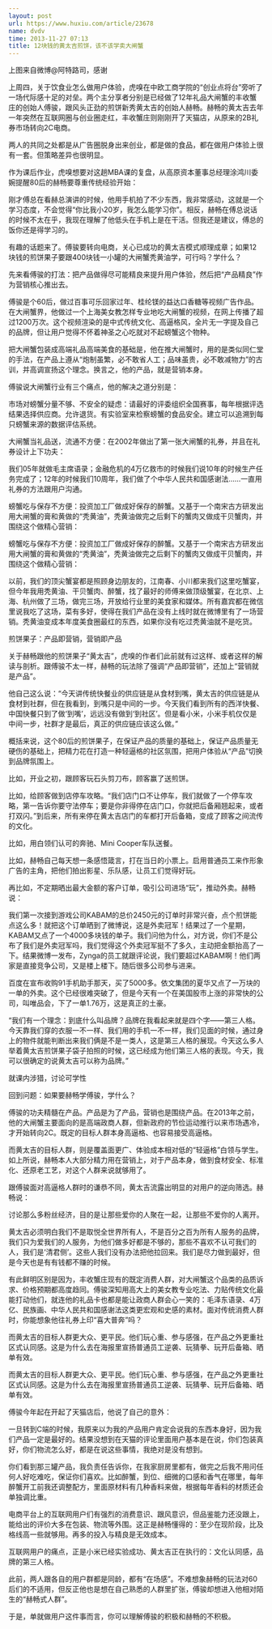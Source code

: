 ```yaml
---
layout: post
url: https://www.huxiu.com/article/23678
name: dvdv
time: 2013-11-27 07:13
title: 12块钱的黄太吉煎饼，该不该学卖大闸蟹
---
```

上图来自微博@阿特路司，感谢

上周四，关于饮食业怎么做用户体验，虎嗅在中欧工商学院的“创业点将台”旁听了一场代际感十足的对垒。两个主分享者分别是已经做了12年礼品大闸蟹的丰收蟹庄的创始人傅骏，跟风头正劲的煎饼新秀黄太吉的创始人赫畅。赫畅的黄太吉去年一年突然在互联网圈与创业圈走红，丰收蟹庄则刚刚开了天猫店，从原来的2B礼券市场转向2C电商。

两人的共同之处都是从广告圈脱身出来创业，都是做的食品，都在做用户体验上很有一套。但策略差异也很明显。

作为课后作业，虎嗅想要对这趟MBA课的复盘，从高原资本董事总经理涂鸿川委婉提醒80后的赫畅要尊重传统经验开始：

刚才傅总在看赫总演讲的时候，他用手机拍了不少东西，我非常感动，这就是一个学习态度，不会觉得“你比我小20岁，我怎么能学习你”。相反，赫畅在傅总说话的时候不太在乎，我现在理解了他低头在手机上是在干活。但我还是建议，傅总的饭你还是得学习的。

有趣的话题来了。傅骏要转向电商，关心已成功的黄太吉模式顺理成章；如果12块钱的煎饼果子要跟400块钱一小罐的大闸蟹秃黄油学，可行吗？学什么？

先来看傅骏的打法：把产品做得尽可能精良来提升用户体验，然后把“产品精良”作为营销核心推出去。

傅骏是个60后，做过百事可乐回家过年、桂纶镁的益达口香糖等视频广告作品。在大闸蟹界，他做过一个上海美女教怎样专业地吃大闸蟹的视频，在网上传播了超过1200万次。这个视频渲染的是中式传统文化、高逼格风，全片无一字提及自己的品牌，但让用户觉得不怀着神圣之心吃就对不起螃蟹这个物种。

把大闸蟹包装成高端礼品高端美食的基础是，他在推大闸蟹时，用的是类似同仁堂的手法，在产品上遵从“炮制虽繁，必不敢省人工；品味虽贵，必不敢减物力”的古训，并高调宣扬这个理念。换言之，他的产品，就是营销本身。

傅骏说大闸蟹行业有三个痛点，他的解决之道分别是：

市场对螃蟹分量不够、不安全的疑虑：请最好的评委组织全国赛事，每年根据评选结果选择供应商。允许退货。有实验室来检察螃蟹的食品安全。建立可以追溯到每只螃蟹来源的数据评估系统。

大闸蟹当礼品送，流通不方便：在2002年做出了第一张大闸蟹的礼券，并且在礼券设计上下功夫：

我们05年就做毛主席语录；金融危机的4万亿救市的时候我们说10年的时候生产任务完成了；12年的时候我们10周年，我们做了个中华人民共和国感谢法……一直用礼券的方法跟用户沟通。

螃蟹吃与保存不方便：投资加工厂做成好保存的醉蟹。又基于一个南宋古方研发出用大闸蟹的膏和黄做的“秃黄油”，秃黄油做完之后剩下的蟹肉又做成干贝蟹肉，并围绕这个做精心营销：

螃蟹吃与保存不方便：投资加工厂做成好保存的醉蟹。又基于一个南宋古方研发出用大闸蟹的膏和黄做的“秃黄油”，秃黄油做完之后剩下的蟹肉又做成干贝蟹肉，并围绕这个做精心营销：

以前，我们的顶尖蟹宴都是照顾身边朋友的，江南春、小川都来我们这里吃蟹宴，但今年我用秃黄油、干贝蟹肉、醉蟹，找了最好的师傅来做顶级蟹宴，在北京、上海、杭州做了三场，做完三场，开放给行业里的美食家和媒体。所有嘉宾都在微信里说我吃了这场，菜有多好，使得在我们产品在没有上线时就在微博里有了一场营销。秃黄油变成本年度美食圈最红的东西，如果你没有吃过秃黄油就不是吃货。

煎饼果子：产品即营销，营销即产品

关于赫畅跟他的煎饼果子“黄太吉”，虎嗅的作者们此前就有过这样、或者这样的解读与剖析。跟傅骏不太一样，赫畅的玩法除了强调“产品即营销”，还加上“营销就是产品”。

他自己这么说：“今天讲传统快餐业的供应链是从食材到嘴，黄太吉的供应链是从食材到社群，但在我看到，到嘴只是中间的一步。今天我们看到所有的西洋快餐、中国快餐只到了做‘到嘴’，远远没有做到‘到社区’。但是看小米，小米手机仅仅是中间一步，社群才是最后，真正的供应链应该这么做。”

概括来说，这个80后的煎饼果子，在保证产品的质量的基础上，保证产品质量无硬伤的基础上，把精力花在打造一种轻逼格的社区氛围，把用户体验从“产品”切换到品牌氛围上。

比如，开业之初，跟顾客玩石头剪刀布，顾客赢了送煎饼。

比如，给顾客做到店停车攻略。“我们店门口不让停车，我们就做了一个停车攻略，第一告诉你要守法停车；要是你非得停在店门口，你就把后备厢翘起来，或者打双闪。”到后来，所有来停在黄太吉店门的车都打开后备箱，变成了顾客之间流传的文化。

比如，用白领们认可的奔驰、Mini Cooper车队送餐。

比如，赫畅自己每天想一条感悟箴言，打在当日的小票上。启用普通员工来作形象广告的主角，把他们拍出影星、乐队感，让员工们觉得好玩。

再比如，不定期晒出最大金额的客户订单，吸引公司进场“玩”，推动外卖。赫畅说：

我们第一次接到游戏公司KABAM的总价2450元的订单时非常兴奋，点个煎饼能点这么多！就把这个订单晒到了微博说，这是外卖冠军！结果过了一个星期，KABAM又点了一个4000多块钱的单子。我们问他为什么，对方说，你们不是公布了我们是外卖冠军吗，我们觉得这个外卖冠军挺不了多久，主动把金额抬高了一下。结果微博一发布，Zynga的员工就跟评论说，我们要超过KABAM啊！他们两家是直接竞争公司，又是楼上楼下。随后很多公司参与进来。

百度在宣布收购91手机助手那天，买了5000多。依文集团的夏华又点了一万块的一单的外卖。这个已经很难突破了，但是今天有一个在美国股市上涨的非常快的公司，叫唯品会，下了一单1.76万，这是真正的土豪。

“我们有一个理念：到底什么叫品牌？品牌在我看起来就是四个字——第三人格。今天靠我们穿的衣服一不一样、我们用的手机一不一样，我们见面的时候，通过身上的物件就能判断出来我们俩是不是一类人，这是第三人格的展现。今天这么多人举着黄太吉煎饼果子袋子拍照的时候，这已经成为他们第三人格的表现。今天，我可以很确定的说黄太吉可以称为品牌。”

就课内涉猎，讨论可学性

回到问题：如果要赫畅学傅骏，学什么？

傅骏的功夫精髓在产品。产品是为了产品，营销也是围绕产品。在2013年之前，他的大闸蟹主要面向的是高端政商人群，但新政府的节俭运动推行以来市场遇冷，才开始转向2C。既定的目标人群本身高逼格、也容易接受高逼格。

而黄太吉的目标人群，则是覆盖面更广、体验成本相对低的“轻逼格”白领与学生。如上所说，赫畅本人大部分精力用在营销上，对于产品本身，做到食材安全、标准化、还原老工艺，对这个人群来说就够用了。

跟傅骏面对高逼格人群时的谦恭不同，黄太吉流露出明显的对用户的逆向筛选。赫畅说：

讨论那么多粉丝经济，目的是让那些爱你的人聚在一起，让那些不爱你的人离开。

黄太吉必须明白我们不是取悦全世界所有人，不是百分之百为所有人服务的品牌，我们只为爱我们的人服务，为他们做多好都是不够的，那些不喜欢不认可我们的人，我们是‘清君侧’。这些人我们没有办法把他拉回来。我们是尽力做到最好，但是今天也是有有钱都不赚的时候。

有此鲜明区别是因为，丰收蟹庄现有的既定消费人群，对大闸蟹这个品类的品质诉求、价格预期都高度趋同。傅骏深知用高大上的美女教专业吃法、力贴传统文化最能打动他们，就连他的礼品卡也都是能让政商人群会心一笑的：毛泽东语录、4万亿、民族画、中华人民共和国感谢法这类更宏观和史感的素材。面对传统消费人群时，你能想象他往礼券上印“喜大普奔”吗？

而黄太吉的目标人群更大众、更平民。他们玩心重、参与感强，在产品之外更重社区式认同感。这是为什么去在海报里宣扬普通员工逆袭、玩猜拳、玩开后备箱、晒单有效。

而黄太吉的目标人群更大众、更平民。他们玩心重、参与感强，在产品之外更重社区式认同感。这是为什么去在海报里宣扬普通员工逆袭、玩猜拳、玩开后备箱、晒单有效。

傅骏今年起在开起了天猫店后，他说了自己的意外：

一旦转到C端的时候，我原来以为我的产品用户肯定会说我的东西本身好，因为我们产品一定是最好的。结果没想到在天猫的评论里面用户基本是在说，你们包装真好，你们物流怎么好，都是在说这些事情，我绝对是没有想到。

你们看到那三罐产品，我负责任告诉你，在我家厨房里都有，做完之后我不用问任何人好吃难吃，保证你们喜欢。比如醉蟹，到位、细微的口感和香气在哪里，每年醉蟹开工前我还调整配方，里面原材料有几种香料来做，根据每年香料的材质还会单独调比重。

电商平台上的互联网用户们有强烈的消费意识、跟风意识，但品鉴能力还没跟上，能给出的评价大多在包装、物流等外围。这正是赫畅懂得的：至少在现阶段，比及格线高一些就够用。再多的投入与精良是无效成本。

互联网用户的痛点，正是小米已经实验成功、黄太吉正在执行的：文化认同感，品牌的第三人格。

此前，两人跟各自的用户群都是同龄，都有“在场感”。不难想象赫畅的玩法对60后们的不适用，但反正他也是想在自己熟悉的人群里扩张，傅骏却想进入他相对陌生的“赫畅式人群”。

于是，单就做用户这件事而言，你可以理解傅骏的积极和赫畅的不积极。


